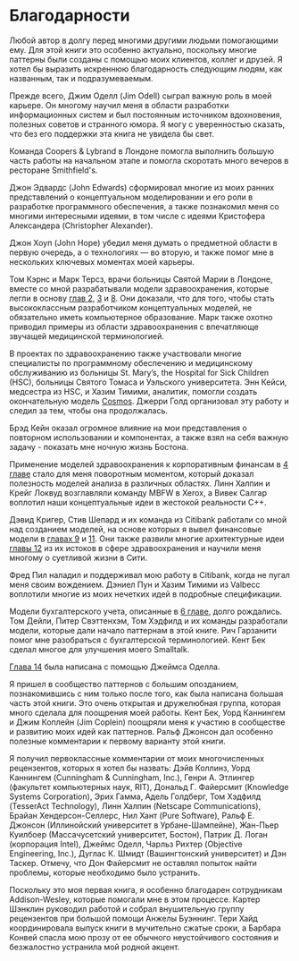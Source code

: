 # Благодарности

Любой автор в долгу перед многими другими людьми помогающими ему. Для этой книги это особенно актуально, поскольку многие паттерны были созданы с помощью моих клиентов, коллег и друзей. Я хотел бы выразить искреннюю благодарность следующим людям, как названным, так и подразумеваемым. 

Прежде всего, Джим Оделл (Jim Odell) сыграл важную роль в моей карьере. Он многому научил меня в области разработки информационных систем и был постоянным источником вдохновения, полезных советов и странного юмора. Я могу с уверенностью сказать, что без его поддержки эта книга не увидела бы свет. 

Команда Coopers & Lybrand в Лондоне помогла выполнить большую часть работы на начальном этапе и помогла скоротать много вечеров в ресторане Smithfield's. 

Джон Эдвардс (John Edwards) сформировал многие из моих ранних представлений о концептуальном моделировании и его роли в разработке программного обеспечения, а также познакомил меня со многими интересными идеями, в том числе с идеями Кристофера Александера (Christopher Alexander). 

 Джон Хоуп (John Hope) убедил меня думать о предметной области в первую очередь, а о технологиях — во вторую, и также помог мне в нескольких ключевых моментах моей карьеры. 

 Том Кэрнс и Марк Терсз, врачи больницы Святой Марии в Лондоне, вместе со мной разрабатывали модели здравоохранения, которые легли в основу [глав 2](2.accountability.md), [3](3.observations-measurements.md) и [8](8.planning.md). Они доказали, что для того, чтобы стать высококлассным разработчиком концептуальных моделей, не обязательно иметь компьютерное образование. Марк также охотно приводил примеры из области здравоохранения с впечатляюще звучащей медицинской терминологией. 

 В проектах по здравоохранению также участвовали многие специалисты по программному обеспечению и медицинскому обслуживанию из больницы St. Mary’s, the Hospital for Sick Children (HSC), больницы Святого Томаса и Уэльского университета. Энн Кейси, медсестра из HSC, и Хазим Тимими, аналитик, помогли создать окончательную модель [Cosmos](https://rewrite.rickbradley.com/articles/2006/07/06/cosmos-documentation). Джерри Голд организовал эту работу и следил за тем, чтобы она продолжалась. 

 Брэд Кейн оказал огромное влияние на мои представления о повторном использовании и компонентах, а также взял на себя важную задачу - показать мне ночную жизнь Бостона. 

 Применение моделей здравоохранения к корпоративным финансам в [4 главе](4.observations-for-corp-finance.md) стало для меня поворотным моментом, который доказал полезность моделей анализа в различных областях. Линн Халпин и Крейг Локвуд возглавляли команду MBFW в Xerox, а Вивек Салгар воплотил наши концептуальные идеи в жестокой реальности C++. 

 Дэвид Кригер, Стив Шепард и их команда из Citibank работали со мной над созданием моделей, на основе которых я вывел финансовые модели в [главах 9](9.traging.md) и [11](11.trading-packages.md). Они также развили многие архитектурные идеи [главы 12](12.layered-arch-for-cs.md) из их истоков в сфере здравоохранения и научили меня многому о суетливой жизни в Сити. 

 Фред Пил наладил и поддерживал мою работу в Citibank, когда не пугал меня своим вождением. Дэниел Пун и Хазим Тимими из Valbecc воплотили многие из моих нечетких идей в подробные спецификации. 

 Модели бухгалтерского учета, описанные в [6 главе](6.inventory-accounting.md), долго рождались. Том Дейли, Питер Свэттенхэм, Том Хэдфилд и их команды разработали модели, которые дали начало паттернам в этой книге. Рич Гарзанити помог мне разобраться с бухгалтерской терминологией. Кент Бек сделал многое для улучшения моего Smalltalk. 

[ Глава 14](14.Patterns-for-type-model-design-templates.md) была написана с помощью Джеймса Оделла. 

 Я пришел в сообщество паттернов с большим опозданием, познакомившись с ним только после того, как была написана большая часть этой книги. Это очень открытая и дружелюбная группа, которая много сделала для поощрения моей работы. Кент Бек, Уорд Каннингем и Джим Коплейн (Jim Coplein) поощряли меня к участию в сообществе и развитию моих идей как паттернов. Ральф Джонсон дал особенно полезные комментарии к первому варианту этой книги. 

 Я получил первоклассные комментарии от моих многочисленных рецензентов, которых я хотел бы назвать: Дэйв Коллинз, Уорд Каннингем (Cunningham & Cunningham, Inc.), Генри А. Этлингер (факультет компьютерных наук, RIT), Дональд Г. Файерсмит (Knowledge Systems Corporation), Эрих Гамма, Адель Голдберг, Том Хэдфилд (TesserAct Technology), Линн Халпин (Netscape Communications), Брайан Хендерсон-Селлерс, Нил Хант (Pure Software), Ральф Е. Джонсон (Иллинойский университет в Урбане-Шампейне), Жан-Пьер Куилбоер (Массачусетский университет, Бостон), Патрик Д. Логан (корпорация Intel), Джеймс Оделл, Чарльз Рихтер (Objective Engineering, Inc.), Дуглас К. Шмидт (Вашингтонский университет) и Дэн Таскер. Отмечу, что Дон Файерсмит не оставлял попыток найти проблемы, которые необходимо было устранить. 

 Поскольку это моя первая книга, я особенно благодарен сотрудникам Addison-Wesley, которые помогали мне в этом процессе. Картер Шэнклин руководил работой и собрал внушительную группу рецензентов при большой помощи Анжелы Буэннинг. Тери Хайд координировала выпуск книги в мучительно сжатые сроки, а Барбара Конвей спасла мою прозу от ее обычного неустойчивого состояния и безжалостно устранила мой родной акцент.  
